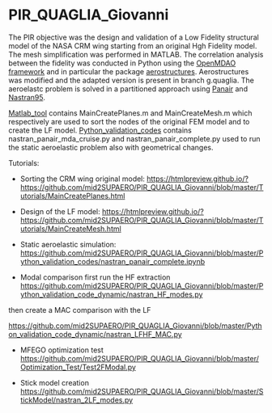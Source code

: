 # PIR_QUAGLIA_Giovanni

The PIR objective was the design and validation of a Low Fidelity structural model of the NASA CRM wing starting from an original Hgh Fidelity model.
The mesh simplification was performed in MATLAB. The correlation analysis between the fidelity was conducted in Python using the [OpenMDAO framework](https://github.com/OpenMDAO/OpenMDAO1) and in particular the package [aerostructures](https://github.com/mid2SUPAERO/aerostructures).
Aerostructures was modified and the adapted version is present in branch g.quaglia. The aeroelastc problem is solved in a partitioned approach using [Panair](http://www.pdas.com/panair.html) and [Nastran95](https://github.com/nasa/NASTRAN-95).

[Matlab_tool](https://github.com/mid2SUPAERO/PIR_QUAGLIA_Giovanni/tree/master/Matlab_tool) contains MainCreatePlanes.m and MainCreateMesh.m which respectively are used to sort the nodes of the original FEM model and to create the LF model.
[Python_validation_codes](https://github.com/mid2SUPAERO/PIR_QUAGLIA_Giovanni/tree/master/Python_validation_codes) contains nastran_panair_mda_cruise.py and nastran_panair_complete.py used to run the static aeroelastic problem also with geometrical changes.

Tutorials:

- Sorting the CRM wing original model: https://htmlpreview.github.io/?https://github.com/mid2SUPAERO/PIR_QUAGLIA_Giovanni/blob/master/Tutorials/MainCreatePlanes.html

- Design of the LF model: https://htmlpreview.github.io/?https://github.com/mid2SUPAERO/PIR_QUAGLIA_Giovanni/blob/master/Tutorials/MainCreateMesh.html

- Static aeroelastic simulation: https://github.com/mid2SUPAERO/PIR_QUAGLIA_Giovanni/blob/master/Python_validation_codes/nastran_panair_complete.ipynb

- Modal comparison
first run the HF extraction https://github.com/mid2SUPAERO/PIR_QUAGLIA_Giovanni/blob/master/Python_validation_code_dynamic/nastran_HF_modes.py

then create a MAC comparison with the LF

https://github.com/mid2SUPAERO/PIR_QUAGLIA_Giovanni/blob/master/Python_validation_code_dynamic/nastran_LFHF_MAC.py

- MFEGO optimization test
https://github.com/mid2SUPAERO/PIR_QUAGLIA_Giovanni/blob/master/Optimization_Test/Test2FModal.py

- Stick model creation
https://github.com/mid2SUPAERO/PIR_QUAGLIA_Giovanni/blob/master/StickModel/nastran_2LF_modes.py
